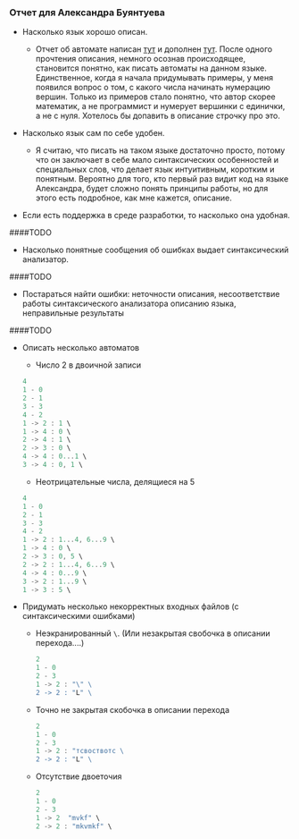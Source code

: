 ### Отчет для Александра Буянтуева

   * Насколько язык хорошо описан.
        * Отчет об автомате написан [тут](https://github.com/alexbuyan/fl-2021-hse-win/blob/HW01/SOLUTION.md) 
   и дополнен [тут](https://github.com/alexbuyan/fl-2021-hse-win/blob/HW02/SOLUTION.md). После одного 
   прочтения описания, немного осознав происходящее,  становится  понятно, как писать автоматы на данном языке. 
   Единственное, когда я начала придумывать примеры, у меня появился вопрос о том, 
   с какого числа начинать нумерацию вершин. Только из примеров стало понятно, что автор скорее
   математик, а не программист и нумерует вершинки с единички, а не с нуля. Хотелось бы допавить в описание 
   строчку про это.
   
   * Насколько язык сам по себе удобен.
        * Я считаю, что писать на таком языке достаточно просто, потому что он заключает в себе мало синтаксических
   особенностей и специальных слов, что делает язык интуитивным, коротким и понятным. Вероятно для того, 
   кто первый раз видит код на языке Александра, будет сложно понять принципы работы, но для этого есть
   подробное, как мне кажется, описание. 
   
   * Если есть поддержка в среде разработки, то насколько она удобная.
   
####TODO
   
   * Насколько понятные сообщения об ошибках выдает синтаксический анализатор.
   
   
####TODO
   
   * Постараться найти ошибки: неточности описания, несоответствие работы синтаксического анализатора описанию языка, неправильные результаты
   
####TODO
   
   * Описать несколько автоматов
        * Число 2 в двоичной записи
        ```javascript
     4
     1 - 0
     2 - 1
     3 - 3
     4 - 2
     1 -> 2 : 1 \
     1 -> 4 : 0 \
     2 -> 4 : 1 \
     2 -> 3 : 0 \
     4 -> 4 : 0...1 \
     3 -> 4 : 0, 1 \
        ```
       * Неотрицательные числа, делящиеся на 5
       ```javascript
     4
     1 - 0
     2 - 1
     3 - 3
     4 - 2
     1 -> 2 : 1...4, 6...9 \
     1 -> 4 : 0 \
     2 -> 3 : 0, 5 \
     2 -> 2 : 1...4, 6...9 \
     4 -> 4 : 0...9 \
     3 -> 2 : 1...9 \
     1 -> 3 : 5 \
        ```
        
   * Придумать несколько некорректных входных файлов (с синтаксическими ошибками)
   
       * Неэкранированный `\`. (Или незакрытая свобочка в описании перехода....)
           ```javascript
         2
         1 - 0
         2 - 3
         1 -> 2 : "\" \
         2 -> 2 : "L" \
            ```
       * Точно не закрытая скобочка в описании перехода
           ```javascript
         2
         1 - 0
         2 - 3
         1 -> 2 : "тсвоствотс \
         2 -> 2 : "L" \
            ```
         
       * Отсутствие двоеточия
           ```javascript
         2
         1 - 0
         2 - 3
         1 -> 2  "mvkf" \
         2 -> 2 : "mkvmkf" \
            ```